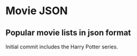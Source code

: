 # Movie JSON

## Popular movie lists in json format

Initial commit includes the Harry Potter series.